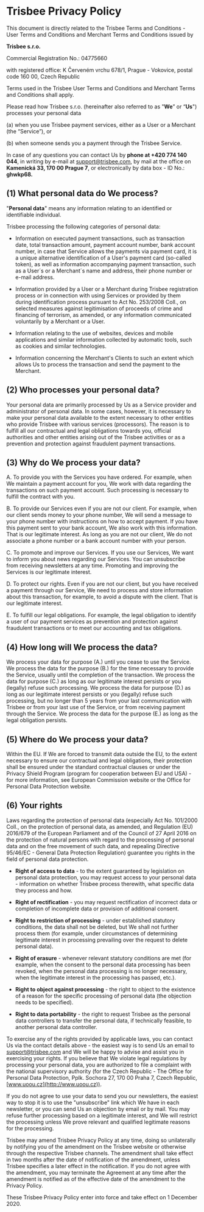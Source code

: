 # Trisbee Privacy Policy

This document is directly related to the Trisbee Terms and Conditions -
User Terms and Conditions and Merchant Terms and Conditions issued by

**Trisbee s.r.o.**

Commercial Registration No.: 04775660

with registered office: K Červeném vrchu 678/1, Prague - Vokovice,
postal code 160 00, Czech Republic

Terms used in the Trisbee User Terms and Conditions and Merchant Terms
and Conditions shall apply.

Please read how Trisbee s.r.o. (hereinafter also referred to as "**We**”
or “**Us**") processes your personal data

\(a) when you use Trisbee payment services, either as a User or a
Merchant (the “Service”), or

\(b) when someone sends you a payment through the Trisbee Service.

In case of any questions you can contact Us by **phone at +420 774 140
044**, in writing by e-mail at
[support@trisbee.com](mailto:support@trisbee.com), by mail at the
office on **Kamenická 33, 170 00 Prague 7**, or electronically by data box -
ID No.: **ghwkp68.**

## (1) What personal data do We process?

"**Personal data**" means any information relating to an identified or
identifiable individual.

Trisbee processing the following categories of personal data:

-   Information on executed payment transactions, such as transaction date, total transaction amount, payment account number, bank account number, in case that Service allows the payments via payment card, it is a unique alternative identification of a User's payment card (so-called token), as well as information accompanying payment transaction, such as a User´s or a Merchant´s name and address, their phone number or e-mail address.

-   Information provided by a User or a Merchant during Trisbee registration process or in connection with using Services or provided by them during identification process pursuant to Act No. 253/2008 Coll., on selected measures against legitimisation of proceeds of crime and financing of terrorism, as amended, or any information communicated voluntarily by a Merchant or a User.

<!-- -->

-   Information relating to the use of websites, devices and mobile applications and similar information collected by automatic tools, such as cookies and similar technologies.

-   Information concerning the Merchant's Clients to such an extent which allows Us to process the transaction and send the payment to the Merchant.

<a name="who"></a>

## **(2) Who processes your personal data?**

Your personal data are primarily processed by Us as a Service provider
and administrator of personal data. In some cases, however, it is
necessary to make your personal data available to the extent necessary
to other entities who provide Trisbee with various services
(processors). The reason is to fulfill all our contractual and legal
obligations towards you, official authorities and other entities arising
out of the Trisbee activities or as a prevention and protection against
fraudulent payment transactions.

<a name="why"></a>

## (3) Why do We process your data?

A.  To provide you with the Services you have ordered. For example, when
We maintain a payment account for you, We work with data regarding
the transactions on such payment account. Such processing is
necessary to fulfill the contract with you.

B.  To provide our Services even if you are not our client. For example,
when our client sends money to your phone number, We will send a
message to your phone number with instructions on how to
accept payment. If you have this payment sent to your bank account,
We also work with this information. That is our legitimate interest.
As long as you are not our client, We do not associate a phone
number or a bank account number with your person.

C.  To promote and improve our Services. If you use our Services, We
want to inform you about news regarding our Services. You can
unsubscribe from receiving newsletters at any time. Promoting and
improving the Services is our legitimate interest.

D.  To protect our rights. Even if you are not our client, but you have
received a payment through our Service, We need to process and store
information about this transaction, for example, to avoid a dispute
with the client. That is our legitimate interest.

E.  To fulfill our legal obligations. For example, the legal obligation
to identify a user of our payment services as prevention and
protection against fraudulent transactions or to meet our accounting
and tax obligations.

## (4) How long will We process the data?

We process your data for purpose (A.) until you cease to use the
Service. We process the data for the purpose (B.) for the time necessary
to provide the Service, usually until the completion of the transaction.
We process the data for purpose (C.) as long as our legitimate interest
persists or you (legally) refuse such processing. We process the data
for purpose (D.) as long as our legitimate interest persists or you
(legally) refuse such processing, but no longer than 5 years from your
last communication with Trisbee or from your last use of the Service, or
from receiving payment through the Service. We process the data for the
purpose (E.) as long as the legal obligation persists.

## **(5) Where do We process your data?**

Within the EU. If We are forced to transmit data outside the EU, to the
extent necessary to ensure our contractual and legal obligations, their
protection shall be ensured under the standard contractual clauses or
under the Privacy Shield Program (program for cooperation between EU and
USA) - for more information, see European Commission website or the
Office for Personal Data Protection website.

## **(6) Your rights**

Laws regarding the protection of personal data (especially Act No.
101/2000 Coll., on the protection of personal data, as amended, and
Regulation (EU) 2016/679 of the European Parliament and of the Council
of 27 April 2016 on the protection of natural persons with regard to the
processing of personal data and on the free movement of such data, and
repealing Directive 95/46/EC - General Data Protection Regulation)
guarantee you rights in the field of personal data protection.

-   **Right of access to data** - to the extent guaranteed by legislation on personal data protection, you may request access to your personal data - information on whether Trisbee process therewith, what specific data they process and how.

-   **Right of rectification** - you may request rectification of incorrect data or completion of incomplete data or provision of additional consent.

-   **Right to restriction of processing** - under established statutory conditions, the data shall not be deleted, but We shall not further process them (for example, under circumstances of determining legitimate interest in processing prevailing over the request to delete personal data).

-   **Right of erasure** - whenever relevant statutory conditions are met (for example, when the consent to the personal data processing has been revoked, when the personal data processing is no longer necessary, when the legitimate interest in the processing has passed, etc.).

-   **Right to object against processing** - the right to object to the existence of a reason for the specific processing of personal data (the objection needs to be specified).

-   **Right to data portability** - the right to request Trisbee as the personal data controllers to transfer the personal data, if technically feasible, to another personal data controller.

To exercise any of the rights provided by applicable laws, you can
contact Us via the contact details above - the easiest way is to send Us
an email to [support@trisbee.com](mailto:support@trisbee.com) and We
will be happy to advise and assist you in exercising your rights. If you
believe that We violate legal regulations by processing your personal
data, you are authorized to file a complaint with the national
supervisory authority (for the Czech Republic - The Office for Personal
Data Protection, Pplk. Sochora 27, 170 00 Praha 7, Czech Republic,
[www.uoou.cz](http://www.uoou.cz)).

If you do not agree to use your data to send you our newsletters, the
easiest way to stop it is to use the "unsubscribe" link which We have in
each newsletter, or you can send Us an objection by email or by mail.
You may refuse further processing based on a legitimate interest, and We
will restrict the processing unless We prove relevant and qualified
legitimate reasons for the processing.

Trisbee may amend Trisbee Privacy Policy at any time, doing so
unilaterally by notifying you of the amendment on the Trisbee website or
otherwise through the respective Trisbee channels. The amendment shall
take effect in two months after the date of notification of the
amendment, unless Trisbee specifies a later effect in the notification.
If you do not agree with the amendment, you may terminate the Agreement
at any time after the amendment is notified as of the effective date of
the amendment to the Privacy Policy.

These Trisbee Privacy Policy enter into force and take effect on 1
December 2020.
